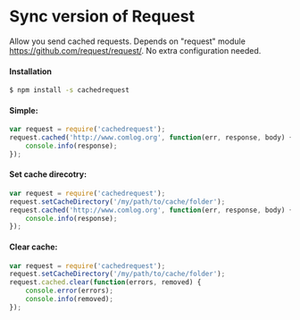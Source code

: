 # Sync version of Request

Allow you send cached requests. Depends on "request" module https://github.com/request/request/.
No extra configuration needed.

#### Installation
```sh
$ npm install -s cachedrequest
```

#### Simple:
```javascript
var request = require('cachedrequest');
request.cached('http://www.comlog.org', function(err, response, body) {
    console.info(response);
});
```

#### Set cache direcotry:
```javascript
var request = require('cachedrequest');
request.setCacheDirectory('/my/path/to/cache/folder');
request.cached('http://www.comlog.org', function(err, response, body) {
    console.info(response);
});
```

#### Clear cache:
```javascript
var request = require('cachedrequest');
request.setCacheDirectory('/my/path/to/cache/folder');
request.cached.clear(function(errors, removed) {
    console.error(errors);
    console.info(removed);
});
```

